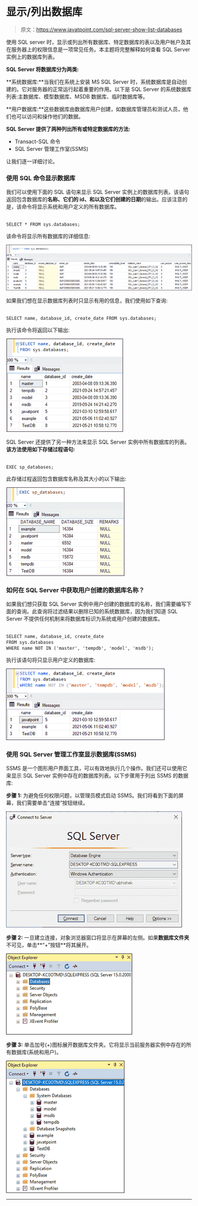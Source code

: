 # 显示/列出数据库

> 原文：<https://www.javatpoint.com/sql-server-show-list-databases>

使用 SQL server 时，显示或列出所有数据库、特定数据库的表以及用户帐户及其在服务器上的权限信息是一项常见任务。本主题将完整解释如何查看 SQL Server 实例上的数据库列表。

**SQL Server 将数据库分为两类:**

**系统数据库:**当我们在系统上安装 MS SQL Server 时，系统数据库是自动创建的。它对服务器的正常运行起着重要的作用。以下是 SQL Server 的系统数据库列表:主数据库、模型数据库、MSDB 数据库、临时数据库等。

**用户数据库:**这些数据库由数据库用户创建，如数据库管理员和测试人员，他们也可以访问和操作他们的数据。

**SQL Server 提供了两种列出所有或特定数据库的方法:**

*   Transact-SQL 命令
*   SQL Server 管理工作室(SSMS)

让我们逐一详细讨论。

### 使用 SQL 命令显示数据库

我们可以使用下面的 SQL 语句来显示 SQL Server 实例上的数据库列表。该语句返回包含数据库的**名称、它们的 id、**和**以及它们创建的日期**的输出。应该注意的是，该命令将显示系统和用户定义的所有数据库。

```

SELECT * FROM sys.databases;

```

该命令将显示所有数据库的详细信息:

![SQL Server Show/List Databases](img/b674d47832a8c2900da3baa9ac980264.png)

如果我们想在显示数据库列表时只显示有用的信息，我们使用如下查询:

```

SELECT name, database_id, create_date FROM sys.databases;

```

执行该命令将返回以下输出:

![SQL Server Show/List Databases](img/8e8c51f647e2ebfe2b1e57d5ab28b3f2.png)

SQL Server 还提供了另一种方法来显示 SQL Server 实例中所有数据库的列表。**该方法使用如下存储过程语句:**

```

EXEC sp_databases; 

```

此存储过程返回包含数据库名称及其大小的以下输出:

![SQL Server Show/List Databases](img/b914f325260f562a8d75db014543a079.png)

### 如何在 SQL Server 中获取用户创建的数据库名称？

如果我们想只获取 SQL Server 实例中用户创建的数据库的名称，我们需要编写下面的查询。此查询将过滤结果以删除已知的系统数据库，因为我们知道 SQL Server 不提供任何机制来将数据库标识为系统或用户创建的数据库。

```

SELECT name, database_id, create_date  
FROM sys.databases
WHERE name NOT IN ('master', 'tempdb', 'model', 'msdb');

```

执行该语句将只显示用户定义的数据库:

![SQL Server Show/List Databases](img/a01192c9e62deb31ca5e781c5fb1afa8.png)

### 使用 SQL Server 管理工作室显示数据库(SSMS)

SSMS 是一个图形用户界面工具，可以有效地执行几个操作。我们还可以使用它来显示 SQL Server 实例中存在的数据库列表。以下步骤用于列出 SSMS 的数据库:

**步骤 1:** 为避免任何权限问题，以管理员模式启动 SSMS。我们将看到下面的屏幕，我们需要单击“连接”按钮继续。

![SQL Server Show/List Databases](img/d28842d8a5ec67fcf5fd2808ad3c3641.png)

**步骤 2:** 一旦建立连接，对象浏览器窗口将显示在屏幕的左侧。如果**数据库文件夹**不可见，单击**“+”按钮**将其展开。

![SQL Server Show/List Databases](img/fb4f69ccfc2fd4d7eb3a09d7fd57aad9.png)

**步骤 3:** 单击加号(+)图标展开数据库文件夹。它将显示当前服务器实例中存在的所有数据库(系统和用户)。

![SQL Server Show/List Databases](img/26ab75b3193a7b88967283667e31cd0a.png)

* * *